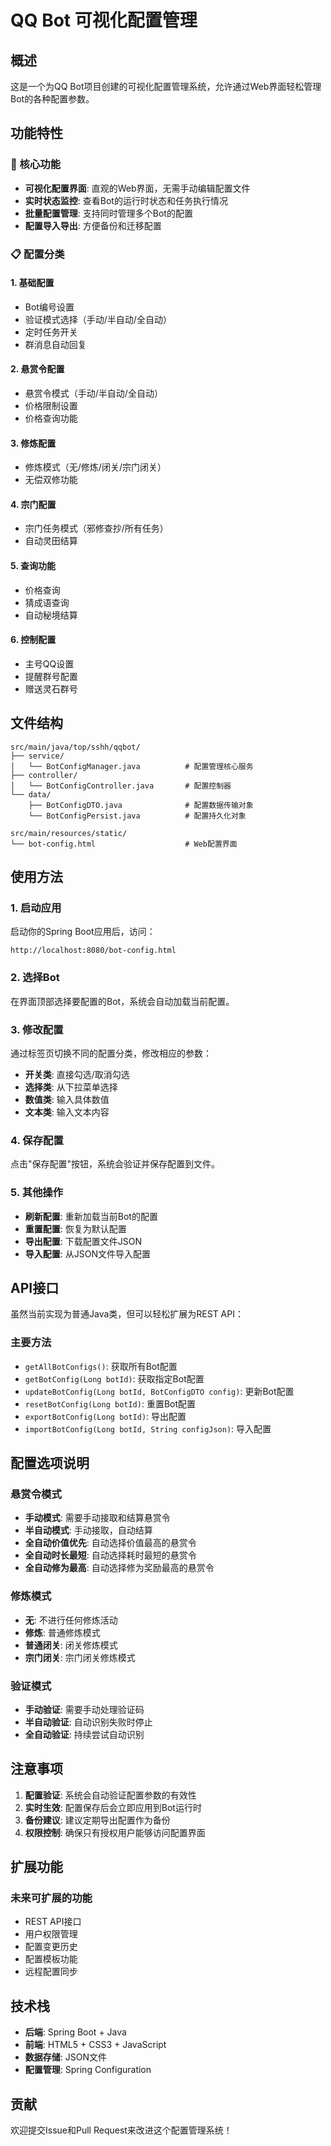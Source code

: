 # QQ Bot 可视化配置管理

## 概述

这是一个为QQ Bot项目创建的可视化配置管理系统，允许通过Web界面轻松管理Bot的各种配置参数。

## 功能特性

### 🎯 核心功能
- **可视化配置界面**: 直观的Web界面，无需手动编辑配置文件
- **实时状态监控**: 查看Bot的运行时状态和任务执行情况
- **批量配置管理**: 支持同时管理多个Bot的配置
- **配置导入导出**: 方便备份和迁移配置

### 📋 配置分类

#### 1. 基础配置
- Bot编号设置
- 验证模式选择（手动/半自动/全自动）
- 定时任务开关
- 群消息自动回复

#### 2. 悬赏令配置
- 悬赏令模式（手动/半自动/全自动）
- 价格限制设置
- 价格查询功能

#### 3. 修炼配置
- 修炼模式（无/修炼/闭关/宗门闭关）
- 无偿双修功能

#### 4. 宗门配置
- 宗门任务模式（邪修查抄/所有任务）
- 自动灵田结算

#### 5. 查询功能
- 价格查询
- 猜成语查询
- 自动秘境结算

#### 6. 控制配置
- 主号QQ设置
- 提醒群号配置
- 赠送灵石群号

## 文件结构

```
src/main/java/top/sshh/qqbot/
├── service/
│   └── BotConfigManager.java          # 配置管理核心服务
├── controller/
│   └── BotConfigController.java       # 配置控制器
└── data/
    ├── BotConfigDTO.java              # 配置数据传输对象
    └── BotConfigPersist.java          # 配置持久化对象

src/main/resources/static/
└── bot-config.html                    # Web配置界面
```

## 使用方法

### 1. 启动应用
启动你的Spring Boot应用后，访问：
```
http://localhost:8080/bot-config.html
```

### 2. 选择Bot
在界面顶部选择要配置的Bot，系统会自动加载当前配置。

### 3. 修改配置
通过标签页切换不同的配置分类，修改相应的参数：
- **开关类**: 直接勾选/取消勾选
- **选择类**: 从下拉菜单选择
- **数值类**: 输入具体数值
- **文本类**: 输入文本内容

### 4. 保存配置
点击"保存配置"按钮，系统会验证并保存配置到文件。

### 5. 其他操作
- **刷新配置**: 重新加载当前Bot的配置
- **重置配置**: 恢复为默认配置
- **导出配置**: 下载配置文件JSON
- **导入配置**: 从JSON文件导入配置

## API接口

虽然当前实现为普通Java类，但可以轻松扩展为REST API：

### 主要方法
- `getAllBotConfigs()`: 获取所有Bot配置
- `getBotConfig(Long botId)`: 获取指定Bot配置
- `updateBotConfig(Long botId, BotConfigDTO config)`: 更新Bot配置
- `resetBotConfig(Long botId)`: 重置Bot配置
- `exportBotConfig(Long botId)`: 导出配置
- `importBotConfig(Long botId, String configJson)`: 导入配置

## 配置选项说明

### 悬赏令模式
- **手动模式**: 需要手动接取和结算悬赏令
- **半自动模式**: 手动接取，自动结算
- **全自动价值优先**: 自动选择价值最高的悬赏令
- **全自动时长最短**: 自动选择耗时最短的悬赏令
- **全自动修为最高**: 自动选择修为奖励最高的悬赏令

### 修炼模式
- **无**: 不进行任何修炼活动
- **修炼**: 普通修炼模式
- **普通闭关**: 闭关修炼模式
- **宗门闭关**: 宗门闭关修炼模式

### 验证模式
- **手动验证**: 需要手动处理验证码
- **半自动验证**: 自动识别失败时停止
- **全自动验证**: 持续尝试自动识别

## 注意事项

1. **配置验证**: 系统会自动验证配置参数的有效性
2. **实时生效**: 配置保存后会立即应用到Bot运行时
3. **备份建议**: 建议定期导出配置作为备份
4. **权限控制**: 确保只有授权用户能够访问配置界面

## 扩展功能

### 未来可扩展的功能
- REST API接口
- 用户权限管理
- 配置变更历史
- 配置模板功能
- 远程配置同步

## 技术栈

- **后端**: Spring Boot + Java
- **前端**: HTML5 + CSS3 + JavaScript
- **数据存储**: JSON文件
- **配置管理**: Spring Configuration

## 贡献

欢迎提交Issue和Pull Request来改进这个配置管理系统！

